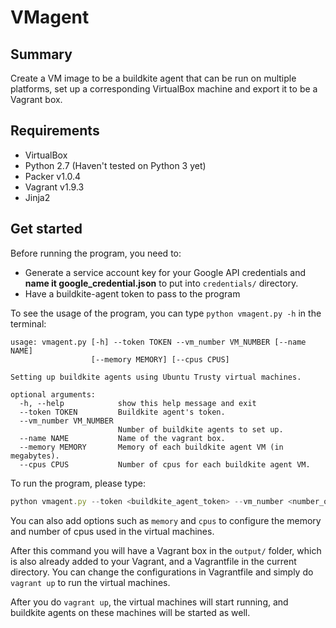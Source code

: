# VMagent
## Summary
Create a VM image to be a buildkite agent that can be run on multiple platforms, set up a corresponding VirtualBox machine and export it to be a Vagrant box.

## Requirements
- VirtualBox
- Python 2.7 (Haven't tested on Python 3 yet)
- Packer v1.0.4
- Vagrant v1.9.3
- Jinja2

## Get started
Before running the program, you need to:
* Generate a service account key for your Google API credentials and **name it google_credential.json** to put into `credentials/` directory.
* Have a buildkite-agent token to pass to the program

To see the usage of the program, you can type `python vmagent.py -h` in the terminal:
```
usage: vmagent.py [-h] --token TOKEN --vm_number VM_NUMBER [--name NAME]
                  [--memory MEMORY] [--cpus CPUS]

Setting up buildkite agents using Ubuntu Trusty virtual machines.

optional arguments:
  -h, --help            show this help message and exit
  --token TOKEN         Buildkite agent's token.
  --vm_number VM_NUMBER
                        Number of buildkite agents to set up.
  --name NAME           Name of the vagrant box.
  --memory MEMORY       Memory of each buildkite agent VM (in megabytes).
  --cpus CPUS           Number of cpus for each buildkite agent VM.
```

To run the program, please type:
```javascript
python vmagent.py --token <buildkite_agent_token> --vm_number <number_of_vms_to_setup>
```

You can also add options such as `memory` and `cpus` to configure the memory and number of cpus used in the virtual machines.

After this command you will have a Vagrant box in the `output/` folder, which is also already added to your Vagrant, and a Vagrantfile in the current directory. You can change the configurations in Vagrantfile and simply do `vagrant up` to run the virtual machines.

After you do `vagrant up`, the virtual machines will start running, and buildkite agents on these machines will be started as well.
